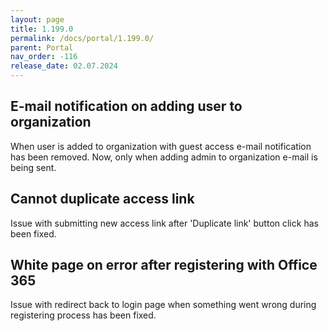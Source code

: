 ```yaml
---
layout: page
title: 1.199.0
permalink: /docs/portal/1.199.0/
parent: Portal
nav_order: -116
release_date: 02.07.2024
---
```


## E-mail notification on adding user to organization
When user is added to organization with guest access e-mail notification has been removed. Now, only when adding admin to organization e-mail is being sent.

## Cannot duplicate access link
Issue with submitting new access link after 'Duplicate link' button click has been fixed.

## White page on error after registering with Office 365
Issue with redirect back to login page when something went wrong during registering process has been fixed.

